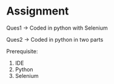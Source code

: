 # Assignment


Ques1 -> Coded in python with Selenium

Ques2 -> Coded in python in two parts


Prerequisite:
1. IDE
2. Python
3. Selenium




